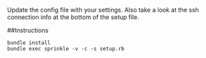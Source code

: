Update the config file with your settings.  Also take a look at the ssh connection info at the bottom of the setup file.

##Instructions
    
    bundle install
    bundle exec sprinkle -v -c -s setup.rb
